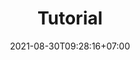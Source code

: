 ---
title : "Tutorial"
description : "Mari Saling Berbagi Pengetahuan"
date : 2021-08-30T09:28:16+07:00
---
